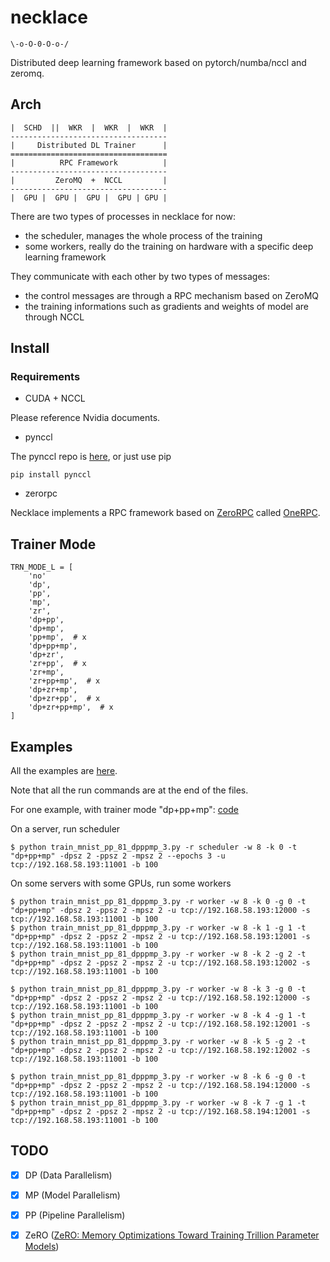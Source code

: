 # necklace

```
\-o-O-0-O-o-/
```

Distributed deep learning framework based on pytorch/numba/nccl and zeromq.


## Arch

```
|  SCHD  ||  WKR  |  WKR  |  WKR  |
-----------------------------------
|     Distributed DL Trainer      |
===================================
|          RPC Framework          |
-----------------------------------
|         ZeroMQ  +  NCCL         |
-----------------------------------
|  GPU |  GPU |  GPU |  GPU | GPU |
```

There are two types of processes in necklace for now:
* the scheduler, manages the whole process of the training
* some workers, really do the training on hardware with a specific deep learning framework

They communicate with each other by two types of messages:
* the control messages are through a RPC mechanism based on ZeroMQ
* the training informations such as gradients and weights of model are through NCCL


## Install

### Requirements

* CUDA + NCCL

Please reference Nvidia documents.

* pynccl

The pynccl repo is [here](https://github.com/lancelee82/pynccl), or just use pip

```
pip install pynccl
```

* zerorpc

Necklace implements a RPC framework based on [ZeroRPC](http://www.zerorpc.io/) 
called [OneRPC](https://github.com/lancelee82/necklace/tree/master/necklace/rpc).


## Trainer Mode

```
TRN_MODE_L = [
    'no'
    'dp',
    'pp',
    'mp',
    'zr',
    'dp+pp',
    'dp+mp',
    'pp+mp',  # x
    'dp+pp+mp',
    'dp+zr',
    'zr+pp',  # x
    'zr+mp',
    'zr+pp+mp',  # x
    'dp+zr+mp',
    'dp+zr+pp',  # x
    'dp+zr+pp+mp',  # x
]
```


## Examples

All the examples are [here](https://github.com/lancelee82/necklace/tree/master/examples/).

Note that all the run commands are at the end of the files.

For one example, with trainer mode "dp+pp+mp": [code](https://github.com/lancelee82/necklace/tree/master/examples/pp/mnist/pytorch/train_mnist_pp_81_dpppmp_3.py)

On a server, run scheduler

```
$ python train_mnist_pp_81_dpppmp_3.py -r scheduler -w 8 -k 0 -t "dp+pp+mp" -dpsz 2 -ppsz 2 -mpsz 2 --epochs 3 -u tcp://192.168.58.193:11001 -b 100
```

On some servers with some GPUs, run some workers

```
$ python train_mnist_pp_81_dpppmp_3.py -r worker -w 8 -k 0 -g 0 -t "dp+pp+mp" -dpsz 2 -ppsz 2 -mpsz 2 -u tcp://192.168.58.193:12000 -s tcp://192.168.58.193:11001 -b 100
$ python train_mnist_pp_81_dpppmp_3.py -r worker -w 8 -k 1 -g 1 -t "dp+pp+mp" -dpsz 2 -ppsz 2 -mpsz 2 -u tcp://192.168.58.193:12001 -s tcp://192.168.58.193:11001 -b 100
$ python train_mnist_pp_81_dpppmp_3.py -r worker -w 8 -k 2 -g 2 -t "dp+pp+mp" -dpsz 2 -ppsz 2 -mpsz 2 -u tcp://192.168.58.193:12002 -s tcp://192.168.58.193:11001 -b 100

$ python train_mnist_pp_81_dpppmp_3.py -r worker -w 8 -k 3 -g 0 -t "dp+pp+mp" -dpsz 2 -ppsz 2 -mpsz 2 -u tcp://192.168.58.192:12000 -s tcp://192.168.58.193:11001 -b 100
$ python train_mnist_pp_81_dpppmp_3.py -r worker -w 8 -k 4 -g 1 -t "dp+pp+mp" -dpsz 2 -ppsz 2 -mpsz 2 -u tcp://192.168.58.192:12001 -s tcp://192.168.58.193:11001 -b 100
$ python train_mnist_pp_81_dpppmp_3.py -r worker -w 8 -k 5 -g 2 -t "dp+pp+mp" -dpsz 2 -ppsz 2 -mpsz 2 -u tcp://192.168.58.192:12002 -s tcp://192.168.58.193:11001 -b 100

$ python train_mnist_pp_81_dpppmp_3.py -r worker -w 8 -k 6 -g 0 -t "dp+pp+mp" -dpsz 2 -ppsz 2 -mpsz 2 -u tcp://192.168.58.194:12000 -s tcp://192.168.58.193:11001 -b 100
$ python train_mnist_pp_81_dpppmp_3.py -r worker -w 8 -k 7 -g 1 -t "dp+pp+mp" -dpsz 2 -ppsz 2 -mpsz 2 -u tcp://192.168.58.194:12001 -s tcp://192.168.58.193:11001 -b 100

```


## TODO

- [x] DP (Data Parallelism)
- [x] MP (Model Parallelism)
- [x] PP (Pipeline Parallelism)
- [x] ZeRO ([ZeRO: Memory Optimizations Toward Training Trillion Parameter Models](https://arxiv.org/pdf/1910.02054.pdf))

